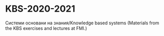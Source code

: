 # KBS-2020-2021
Системи основани на знания/Knowledge based systems (Materials from the KBS exercises and lectures at FMI.)

